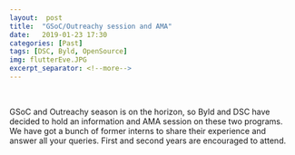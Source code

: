 ```yaml
---
layout:  post
title:  "GSoC/Outreachy session and AMA"
date:	2019-01-23 17:30
categories: [Past]
tags: [DSC, Byld, OpenSource]
img: flutterEve.JPG
excerpt_separator: <!--more-->
---
```

<br>

GSoC and Outreachy season is on the horizon, so Byld and DSC have decided to hold an information and AMA session on these two programs. We have got a bunch of former interns to share their experience and answer all your queries. First and second years are encouraged to attend.

<!--more-->

<br>
